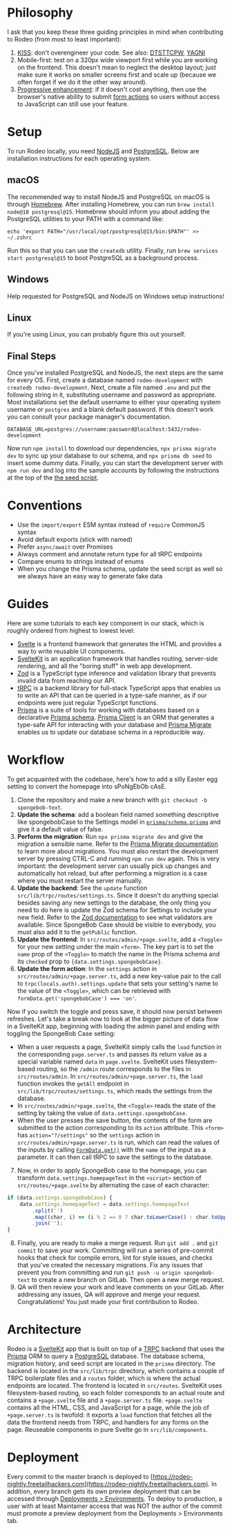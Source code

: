 # Philosophy

I ask that you keep these three guiding principles in mind when contributing to Rodeo (from most to least important):

1. [KISS](https://wiki.c2.com/?KeepItSimple): don't overengineer your code. See also: [DTSTTCPW](http://wiki.c2.com/?DoTheSimplestThingThatCouldPossiblyWork), [YAGNI](https://wiki.c2.com/?YouArentGonnaNeedIt)
2. Mobile-first: test on a 320px wide viewport first while you are working on the frontend. This doesn't mean to neglect the desktop layout; just make sure it works on smaller screens first and scale up (because we often forget if we do it the other way around).
3. [Progressive enhancement](https://en.wikipedia.org/wiki/Progressive_enhancement): if it doesn't cost anything, then use the browser's native ability to submit [form actions](https://kit.svelte.dev/docs/form-actions) so users without access to JavaScript can still use your feature.

# Setup

To run Rodeo locally, you need [NodeJS](https://nodejs.org/) and [PostgreSQL](https://www.postgresql.org/). Below are installation instructions for each operating system.

## macOS

The recommended way to install NodeJS and PostgreSQL on macOS is through [Homebrew](https://brew.sh/). After installing Homebrew, you can run `brew install node@18 postgresql@15`. Homebrew should inform you about adding the PostgreSQL utilities to your PATH with a command like:

`echo 'export PATH="/usr/local/opt/postgresql@15/bin:$PATH"' >> ~/.zshrc`

Run this so that you can use the `createdb` utility. Finally, run `brew services start postgresql@15` to boot PostgreSQL as a background process.

## Windows

Help requested for PostgreSQL and NodeJS on Windows setup instructions!

## Linux

If you're using Linux, you can probably figure this out yourself.

## Final Steps

Once you've installed PostgreSQL and NodeJS, the next steps are the same for every OS. First, create a database named `rodeo-development` with `createdb rodeo-development`. Next, create a file named `.env` and put the following string in it, substituting username and password as appropriate. Most installations set the default username to either your operating system username or `postgres` and a blank default password. If this doesn't work you can consult your package manager's documentation.

`DATABASE_URL=postgres://username:password@localhost:5432/rodeo-development`

Now run `npm install` to download our dependencies, `npx prisma migrate dev` to sync up your database to our schema, and `npx prisma db seed` to insert some dummy data. Finally, you can start the development server with `npm run dev` and log into the sample accounts by following the instructions at the top of the [the seed script](prisma/seed.ts).

# Conventions

- Use the `import/export` ESM syntax instead of `require` CommonJS syntax
- Avoid default exports (stick with named)
- Prefer `async/await` over Promises
- Always comment and annotate return type for all tRPC endpoints
- Compare enums to strings instead of enums
- When you change the Prisma schema, update the seed script as well so we always have an easy way to generate fake data

# Guides

Here are some tutorials to each key component in our stack, which is roughly ordered from highest to lowest level:

- [Svelte](https://svelte.dev/) is a frontend framework that generates the HTML and provides a way to write reusable UI components.
- [SvelteKit](https://kit.svelte.dev/) is an application framework that handles routing, server-side rendering, and all the "boring stuff" in web app development.
- [Zod](https://zod.dev/) is a TypeScript type inference and validation library that prevents invalid data from reaching our API.
- [tRPC](https://trpc.io/) is a backend library for full-stack TypeScript apps that enables us to write an API that can be queried in a type-safe manner, as if our endpoints were just regular TypeScript functions.
- [Prisma](https://www.prisma.io/) is a suite of tools for working with databases based on a declarative [Prisma schema](https://www.prisma.io/docs/concepts/components/prisma-schema). [Prisma Client](https://www.prisma.io/client) is an ORM that generates a type-safe API for interacting with your database and [Prisma Migrate](https://www.prisma.io/migrate) enables us to update our database schema in a reproducible way.

# Workflow

To get acquainted with the codebase, here's how to add a silly Easter egg setting to convert the homepage into sPoNgEbOb cAsE.

1. Clone the repository and make a new branch with `git checkout -b spongebob-text`.
2. **Update the schema**: add a boolean field named something descriptive like spongebobCase to the Settings model in [`prisma/schema.prisma`](prisma/schema.prisma) and give it a default value of false.
3. **Perform the migration**: Run `npx prisma migrate dev` and give the migration a sensible name. Refer to the [Prisma Migrate documentation](https://www.prisma.io/docs/concepts/components/prisma-migrate/migrate-development-production) to learn more about migrations. You must also restart the development server by pressing CTRL-C and running `npm run dev` again. This is very important: the development server can usually pick up changes and automatically hot reload, but after performing a migration is a case where you must restart the server manually.
4. **Update the backend**: See the `update` function `src/lib/trpc/routes/settings.ts`. Since it doesn't do anything special besides saving any new settings to the database, the only thing you need to do here is update the Zod schema for Settings to include your new field. Refer to the [Zod documentation](https://zod.dev/?id=basic-usage) to see what validators are available. Since SpongeBob Case should be visible to everybody, you must also add it to the `getPublic` function.
5. **Update the frontend**: In `src/routes/admin/+page.svelte`, add a `<Toggle>` for your new setting under the main `<form>`. The key part is to set the `name` prop of the `<Toggle>` to match the name in the Prisma schema and its `checked` prop to `{data.settings.spongebobCase}`.
6. **Update the form action**: In the `settings` action in `src/routes/admin/+page.server.ts`, add a new key-value pair to the call to `trpc(locals.auth).settings.update` that sets your setting's name to the value of the `<Toggle>`, which can be retrieved with `formData.get('spongebobCase') === 'on'`.

Now if you switch the toggle and press save, it should now persist between refreshes. Let's take a break now to look at the bigger picture of data flow in a SvelteKit app, beginning with loading the admin panel and ending with toggling the SpongeBob Case setting:

- When a user requests a page, SvelteKit simply calls the `load` function in the corresponding `page.server.ts` and passes its return value as a special variable named `data` in `page.svelte`. SvelteKit uses filesystem-based routing, so the `/admin` route corresponds to the files in `src/routes/admin`. In `src/routes/admin/+page.server.ts`, the `load` function invokes the `getAll` endpoint in `src/lib/trpc/routes/settings.ts`, which reads the settings from the database.
- In `src/routes/admin/+page.svelte`, the `<Toggle>` reads the state of the setting by taking the value of `data.settings.spongebobCase`.
- When the user presses the save button, the contents of the form are submitted to the action corresponding to its `action` attribute. This `<form>` has `action="?/settings"` so the `settings` action in `src/routes/admin/+page.server.ts` is run, which can read the values of the inputs by calling [`FormData.get()`](https://developer.mozilla.org/en-US/docs/Web/API/FormData/get) with the `name` of the input as a parameter. It can then call tRPC to save the settings to the database.

7. Now, in order to apply SpongeBob case to the homepage, you can transform `data.settings.homepageText` in the `<script>` section of `src/routes/+page.svelte` by alternating the case of each character:

```js
if (data.settings.spongebobCase) {
	data.settings.homepageText = data.settings.homepageText
		.split('')
		.map((char, i) => (i % 2 == 0 ? char.toLowerCase() : char.toUpperCase()))
		.join('');
}
```

8. Finally, you are ready to make a merge request. Run `git add .` and `git commit` to save your work. Committing will run a series of pre-commit hooks that check for compile errors, lint for style issues, and checks that you've created the necessary migrations. Fix any issues that prevent you from committing and run `git push -u origin spongebob-text` to create a new branch on GitLab. Then open a new merge request.
9. QA will then review your work and leave comments on your GitLab. After addressing any issues, QA will approve and merge your request. Congratulations! You just made your first contribution to Rodeo.

# Architecture

Rodeo is a [SvelteKit](https://kit.svelte.dev/) app that is built on top of a [TRPC](https://trpc.io/) backend that uses the [Prisma](https://www.prisma.io/) ORM to query a [PostgreSQL](https://www.postgresql.org/) database. The database schema, migration history, and seed script are located in the `prisma` directory. The backend is located in the `src/lib/trpc` directory, which contains a couple of TRPC boilerplate files and a `routes` folder, which is where the actual endpoints are located. The frontend is located in `src/routes`. SvelteKit uses filesystem-based routing, so each folder corresponds to an actual route and contains a `+page.svelte` file and a `+page.server.ts` file. `+page.svelte` contains all the HTML, CSS, and JavaScript for a page, while the job of `+page.server.ts` is twofold: it exports a `load` function that fetches all the data the frontend needs from TRPC, and handlers for any forms on the page. Reuseable components in pure Svelte go in `src/lib/components`.

# Deployment

Every commit to the master branch is deployed to [https://rodeo-nightly.freetailhackers.com](https://rodeo-nightly.freetailhackers.com). In addition, every branch gets its own preview deployment that can be accessed through [Deployments > Environments](https://gitlab.com/freetail-hackers/rodeo/-/environments). To deploy to production, a user with at least Maintainer access that was NOT the author of the commit must promote a preview deployment from the Deployments > Environments tab.

